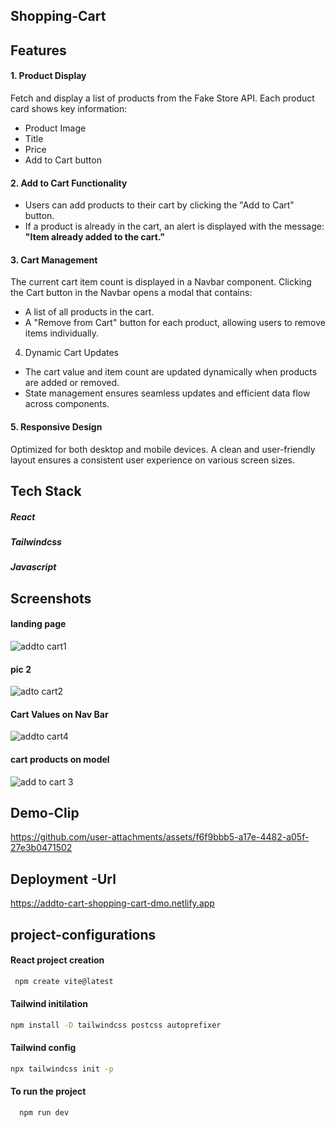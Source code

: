



 ## **Shopping-Cart**

## Features
#### 1. Product Display
Fetch and display a list of products from the Fake Store API.
Each product card shows key information:
- Product Image
- Title
- Price
- Add to Cart button
####  2. Add to Cart Functionality
- Users can add products to their cart by clicking the "Add to Cart" button.
- If a product is already in the cart, an alert is displayed with the message: **"Item already added to the cart."**
#### 3. Cart Management
The current cart item count is displayed in a Navbar component.
Clicking the Cart button in the Navbar opens a modal that contains:
- A list of all products in the cart.
- A "Remove from Cart" button for each product, allowing users to remove items individually.
4. Dynamic Cart Updates
- The cart value and item count are updated dynamically when products are added or removed.
 - State management ensures seamless updates and efficient data flow across components.
####  5. Responsive Design
Optimized for both desktop and mobile devices.
A clean and user-friendly layout ensures a consistent user experience on various screen sizes.




## Tech Stack
##### React
##### Tailwindcss
##### Javascript


## Screenshots

#### landing page

![addto cart1](https://github.com/user-attachments/assets/6d6591a0-26b4-4584-b4f6-80a547b66171)

#### pic 2
![adto cart2](https://github.com/user-attachments/assets/26578019-375d-473d-bbbc-956a61f80523)

#### Cart Values on Nav Bar

![addto cart4](https://github.com/user-attachments/assets/e33e3b3e-8ac8-465e-914e-ed2307f9c132)

#### cart products on model
![add to cart 3](https://github.com/user-attachments/assets/7175247f-0708-4c73-aef0-6e3fe9f2a220)

## Demo-Clip

https://github.com/user-attachments/assets/f6f9bbb5-a17e-4482-a05f-27e3b0471502


## Deployment -Url

https://addto-cart-shopping-cart-dmo.netlify.app


## project-configurations

#### React project creation

```bash
 npm create vite@latest

```
#### Tailwind initilation
```bash
npm install -D tailwindcss postcss autoprefixer
```
#### Tailwind config
```bash
npx tailwindcss init -p
```
#### To run the project
```bash
  npm run dev
```

